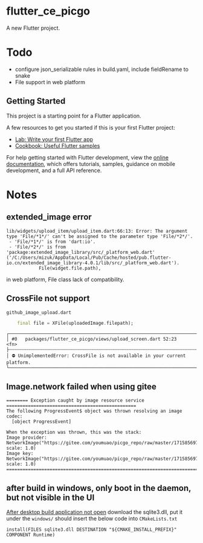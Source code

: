 # flutter_ce_picgo

A new Flutter project.

# Todo
- configure json_serializable rules in build.yaml, include fieldRename to snake
- File support in web platform

## Getting Started

This project is a starting point for a Flutter application.

A few resources to get you started if this is your first Flutter project:

- [Lab: Write your first Flutter app](https://docs.flutter.dev/get-started/codelab)
- [Cookbook: Useful Flutter samples](https://docs.flutter.dev/cookbook)

For help getting started with Flutter development, view the
[online documentation](https://docs.flutter.dev/), which offers tutorials,
samples, guidance on mobile development, and a full API reference.

# Notes

## extended_image error

```shell
lib/widgets/upload_item/upload_item.dart:66:13: Error: The argument type 'File/*1*/' can't be assigned to the parameter type 'File/*2*/'.
 - 'File/*1*/' is from 'dart:io'.
 - 'File/*2*/' is from 'package:extended_image_library/src/_platform_web.dart' ('/C:/Users/mizuk/AppData/Local/Pub/Cache/hosted/pub.flutter-io.cn/extended_image_library-4.0.1/lib/src/_platform_web.dart').
            File(widget.file.path),
```

in web platform, File class lack of compatibility.

## CrossFile not support
`github_image_upload.dart`
```dart
    final file = XFile(uploadedImage.filepath);
```

```shell
┌───────────────────────────────────────────────────────────────────────────────────────────────────────────────────────
│ #0   packages/flutter_ce_picgo/views/upload_screen.dart 52:23            <fn>
├┄┄┄┄┄┄┄┄┄┄┄┄┄┄┄┄┄┄┄┄┄┄┄┄┄┄┄┄┄┄┄┄┄┄┄┄┄┄┄┄┄┄┄┄┄┄┄┄┄┄┄┄┄┄┄┄┄┄┄┄┄┄┄┄┄┄┄┄┄┄┄┄┄┄┄┄┄┄┄┄┄┄┄┄┄┄┄┄┄┄┄┄┄┄┄┄┄┄┄┄┄┄┄┄┄┄┄┄┄┄┄┄┄┄┄┄┄┄┄
│ ⛔ UnimplementedError: CrossFile is not available in your current platform.
└───────────────────────────────────────────────────────────────────────────────────────────────────────────────────────
```

## Image.network failed when using gitee
```shell
======== Exception caught by image resource service ================================================
The following ProgressEvent$ object was thrown resolving an image codec:
  [object ProgressEvent]

When the exception was thrown, this was the stack: 
Image provider: NetworkImage("https://gitee.com/youmuao/picgo_repo/raw/master/1715856977331000.jpg", scale: 1.0)
Image key: NetworkImage("https://gitee.com/youmuao/picgo_repo/raw/master/1715856977331000.jpg", scale: 1.0)
====================================================================================================
```

## after build in windows, only boot in the daemon, but not visible in the UI
[After desktop build application not open](https://github.com/tekartik/sqflite/issues/945)
download the sqlite3.dll, put it under the `windows/`
should insert the below code into `CMakeLists.txt`
```text
install(FILES sqlite3.dll DESTINATION "${CMAKE_INSTALL_PREFIX}" COMPONENT Runtime)
```